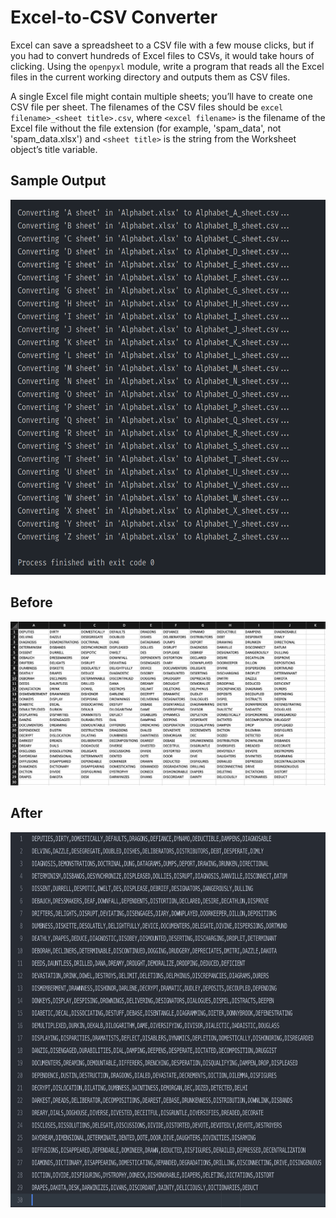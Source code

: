 # Excel-to-CSV Converter
Excel can save a spreadsheet to a CSV file with a few mouse clicks, but if you had to convert hundreds of Excel files to CSVs, it would take hours of clicking. Using the `openpyxl` module, write a program that reads all the Excel files in the current working directory and outputs them as CSV files.

A single Excel file might contain multiple sheets; you’ll have to create one CSV file per sheet. The filenames of the CSV files should be `excel filename>_<sheet title>.csv`, where `<excel filename>` is the filename of the Excel file without the file extension (for example, 'spam_data', not 'spam_data.xlsx') and `<sheet title>` is the string from the Worksheet object’s title variable.

## Sample Output
<p align=center>
  <img src=./images/sample_output.png alt=sample console output height=600>
</p>

Before
-
<p align=center>
  <img src=./images/before.png alt=worksheet before script>
</p>

After
-
<p align=center>
  <img src=./images/after.png alt=CSV after script height=600>
</p>
